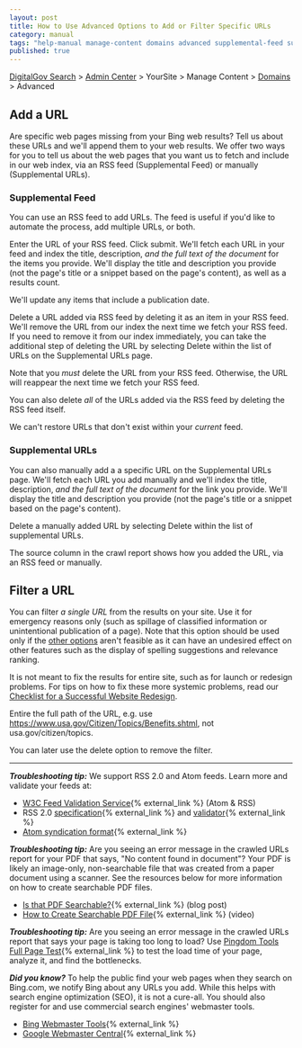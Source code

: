 ```yaml
---
layout: post
title: How to Use Advanced Options to Add or Filter Specific URLs
category: manual
tags: "help-manual manage-content domains advanced supplemental-feed supplemental-urls filter-urls"
published: true
---
```


[DigitalGov Search](/index.html) > [Admin Center](https://search.usa.gov/sites/) > YourSite > Manage Content > [Domains](/manual/domains.html) > Advanced

## Add a URL

Are specific web pages missing from your Bing web results? Tell us about these URLs and we'll append them to your web results. We offer two ways for you to tell us about the web pages that you want us to fetch and include in our web index, via an RSS feed (Supplemental Feed) or manually (Supplemental URLs).

### Supplemental Feed

You can use an RSS feed to add URLs. The feed is useful if you'd like to automate the process, add multiple URLs, or both.

Enter the URL of your RSS feed. Click submit. We'll fetch each URL in your feed and index the title, description, *and the full text of the document* for the items you provide. We'll display the title and description you provide (not the page's title or a snippet based on the page's content), as well as a results count.

We'll update any items that include a publication date.

Delete a URL added via RSS feed by deleting it as an item in your RSS feed. We'll remove the URL from our index the next time we fetch your RSS feed. If you need to remove it from our index immediately, you can take the additional step of deleting the URL by selecting Delete within the list of URLs on the Supplemental URLs page.

Note that you *must* delete the URL from your RSS feed. Otherwise, the URL will reappear the next time we fetch your RSS feed.

You can also delete *all* of the URLs added via the RSS feed by deleting the RSS feed itself.

We can't restore URLs that don't exist within your *current* feed.

### Supplemental URLs

You can also manually add a a specific URL on the Supplemental URLs page. We'll fetch each URL you add manually and we'll index the title, description, *and the full text of the document* for the link you provide. We'll display the title and description you provide (not the page's title or a snippet based on the page's content).

Delete a manually added URL by selecting Delete within the list of supplemental URLs.

The source column in the crawl report shows how you added the URL, via an RSS feed or manually.

## Filter a URL

You can filter *a single URL* from the results on your site. Use it for emergency reasons only (such as spillage of classified information or unintentional publication of a page). Note that this option should be used only if the [other options](/manual/domains.html#filter) aren't feasible as it can have an undesired effect on other features such as the display of spelling suggestions and relevance ranking.

It is not meant to fix the results for entire site, such as for launch or redesign problems. For tips on how to fix these more systemic problems, read our [Checklist for a Successful Website Redesign](/blog/redesign.html).

Entire the full path of the URL, e.g. use https://www.usa.gov/Citizen/Topics/Benefits.shtml, not usa.gov/citizen/topics.

You can later use the delete option to remove the filter.

---

***Troubleshooting tip:*** We support RSS 2.0 and Atom feeds. Learn more and validate your feeds at:

* [W3C Feed Validation Service](http://validator.w3.org/feed/){% external_link %} (Atom & RSS)
* RSS 2.0 [specification](http://www.rssboard.org/rss-specification){% external_link %} and [validator](http://www.rssboard.org/rss-validator/){% external_link %}
* [Atom syndication format](http://atomenabled.org/developers/syndication/){% external_link %}

***Troubleshooting tip:*** Are you seeing an error message in the crawled URLs report for your PDF that says, "No content found in document"? Your PDF is likely an image-only, non-searchable file that was created from a paper document using a scanner. See the resources below for more information on how to create searchable PDF files.

* [Is that PDF Searchable?](http://blogs.adobe.com/acrolaw/2007/02/is_that_pdf_sea/){% external_link %} (blog post)
* [How to Create Searchable PDF File](https://acrobatusers.com/tutorials/how-to-create-a-searchable-pdf-file){% external_link %} (video)

***Troubleshooting tip:*** Are you seeing an error message in the crawled URLs report that says your page is taking too long to load? Use [Pingdom Tools Full Page Test](http://tools.pingdom.com/fpt/){% external_link %} to test the load time of your page, analyze it, and find the bottlenecks.

***Did you know?*** To help the public find your web pages when they search on Bing.com, we notify Bing about any URLs you add. While this helps with search engine optimization (SEO), it is not a cure-all. You should also register for and use commercial search engines' webmaster tools.

* [Bing Webmaster Tools](http://www.bing.com/toolbox/webmaster){% external_link %}
* [Google Webmaster Central](https://www.google.com/webmasters/tools/home?hl=en){% external_link %}
